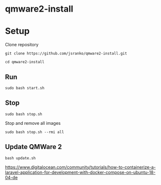 # qmware2-install

# Setup
Clone repository
```
git clone https://github.com/jsranko/qmware2-install.git
```

```
cd qmware2-install
```

## Run

```
sudo bash start.sh
```

## Stop

```
sudo bash stop.sh
```

Stop and remove all images
```
sudo bash stop.sh --rmi all
```

## Update QMWare 2

```
bash update.sh
```

https://www.digitalocean.com/community/tutorials/how-to-containerize-a-laravel-application-for-development-with-docker-compose-on-ubuntu-18-04-de
